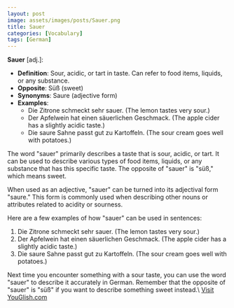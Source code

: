 ```yaml
---
layout: post
image: assets/images/posts/Sauer.png
title: Sauer
categories: [Vocabulary]
tags: [German]
---
```


**Sauer** [adj.]:  

- **Definition**: Sour, acidic, or tart in taste. Can refer to food items, liquids, or any substance. 
- **Opposite**: Süß (sweet)
- **Synonyms**: Saure (adjective form)
- **Examples**:
  - Die Zitrone schmeckt sehr sauer. (The lemon tastes very sour.)
  - Der Apfelwein hat einen säuerlichen Geschmack. (The apple cider has a slightly acidic taste.)
  - Die saure Sahne passt gut zu Kartoffeln. (The sour cream goes well with potatoes.)

The word "sauer" primarily describes a taste that is sour, acidic, or tart. It can be used to describe various types of food items, liquids, or any substance that has this specific taste. The opposite of "sauer" is "süß," which means sweet.

When used as an adjective, "sauer" can be turned into its adjectival form "saure." This form is commonly used when describing other nouns or attributes related to acidity or sourness.

Here are a few examples of how "sauer" can be used in sentences:

1. Die Zitrone schmeckt sehr sauer. (The lemon tastes very sour.)
2. Der Apfelwein hat einen säuerlichen Geschmack. (The apple cider has a slightly acidic taste.)
3. Die saure Sahne passt gut zu Kartoffeln. (The sour cream goes well with potatoes.)

Next time you encounter something with a sour taste, you can use the word "sauer" to describe it accurately in German. Remember that the opposite of "sauer" is "süß" if you want to describe something sweet instead.\ <a id="yg-widget-0" class="youglish-widget" data-query="Sauer" data-lang="german" data-components="8412" data-auto-start="0" data-bkg-color="theme_light" data-title="How%20to%20pronounce%20Sauer%20in%20German"  rel="nofollow" href="https://youglish.com">Visit YouGlish.com</a><script async src="https://youglish.com/public/emb/widget.js" charset="utf-8"></script>